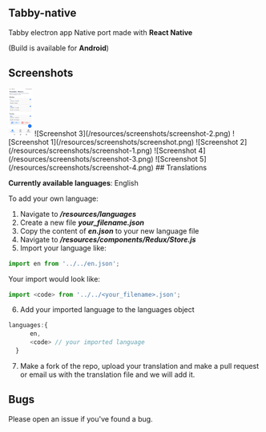 ## Tabby-native

Tabby electron app Native port made with **React Native**

(Build is available for **Android**)

## Screenshots
<img src="/resources/screenshots/screenshot-2.png" width="48">
![Screenshot 3](/resources/screenshots/screenshot-2.png)
![Screenshot 1](/resources/screenshots/screenshot.png)
![Screenshot 2](/resources/screenshots/screenshot-1.png)
![Screenshot 4](/resources/screenshots/screenshot-3.png)
![Screenshot 5](/resources/screenshots/screenshot-4.png)
## Translations

**Currently available languages**: English

To add your own language:
  1. Navigate to ***/resources/languages***
  2. Create a new file ***your_filename.json***
  3. Copy the content of ***en.json*** to your new language file
  4. Navigate to ***/resources/components/Redux/Store.js***
  5. Import your language like:
  ```js
  import en from '../../en.json';
  ```  
  Your import would look like:
  ```js
  import <code> from '../../<your_filename>.json';
  ```  
  6. Add your imported language to the languages object
  ```js
  languages:{
        en,
        <code> // your imported language
    }
  ```
  7. Make a fork of the repo, upload your translation and make a pull request or email us with the translation file and we will add it.

## Bugs
  Please open an issue if you've found a bug. 
